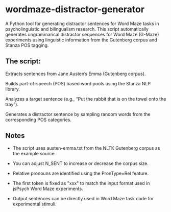 # wordmaze-distractor-generator
A Python tool for generating distractor sentences for Word Maze tasks in psycholinguistic and bilingualism research.
This script automatically generates ungrammarical distractor sequences for Word Maze (G-Maze) experiments using linguistic information from the Gutenberg corpus and Stanza POS tagging.

## The script:

Extracts sentences from Jane Austen’s Emma (Gutenberg corpus).

Builds part-of-speech (POS) based word pools using the Stanza NLP library.

Analyzes a target sentence (e.g., “Put the rabbit that is on the towel onto the tray”).

Generates a distractor sentence by sampling random words from the corresponding POS categories.

## Notes
- The script uses austen-emma.txt from the NLTK Gutenberg corpus as the example source.

- You can adjust N_SENT to increase or decrease the corpus size.

- Relative pronouns are identified using the PronType=Rel feature.

- The first token is fixed as "xxx" to match the input format used in jsPsych Word Maze experiments.

- Output sentences can be directly used in Word Maze task code for experimental stimuli.
